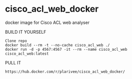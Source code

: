 # cisco_acl_web_docker
docker image for Cisco ACL web analyser


BUILD IT YOURSELF
```
Clone repo
docker build --rm -t --no-cache cisco_acl_web ./
docker run -d -p 4567:4567 -it --rm --name cisco_acl_web cisco_acl_web:latest
``` 

PULL IT
```
https://hub.docker.com/r/plarivee/cisco_acl_web_docker/
```
